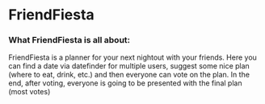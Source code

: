 # FriendFiesta

### What FriendFiesta is all about: 
FriendFiesta is a planner for your next nightout with your friends. Here you can find a date via datefinder for multiple users, suggest some nice plan (where to eat, drink, etc.) and then everyone can vote on the plan. In the end, after voting, everyone is going to be presented with the final plan (most votes)  
